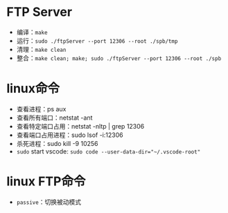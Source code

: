 # FTP Server

- 编译：`make`
- 运行：`sudo ./ftpServer --port 12306 --root ./spb/tmp`
- 清理：`make clean`
- 整合：`make clean; make; sudo ./ftpServer --port 12306 --root ./spb`

# linux命令

- 查看进程：ps aux
- 查看所有端口：netstat -ant
- 查看特定端口占用：netstat -nltp | grep 12306
- 查看端口占用进程：sudo lsof -i:12306
- 杀死进程：sudo kill -9 10256
- `sudo` start vscode: `sudo code --user-data-dir="~/.vscode-root"`

# linux FTP命令

- `passive`：切换被动模式

